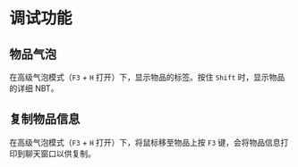 # 调试功能

## 物品气泡

在高级气泡模式（`F3` + `H` 打开）下，显示物品的标签。按住 `Shift` 时，显示物品的详细 NBT。

## 复制物品信息

在高级气泡模式（`F3` + `H` 打开）下，将鼠标移至物品上按 `F3` 键，会将物品信息打印到聊天窗口以供复制。
